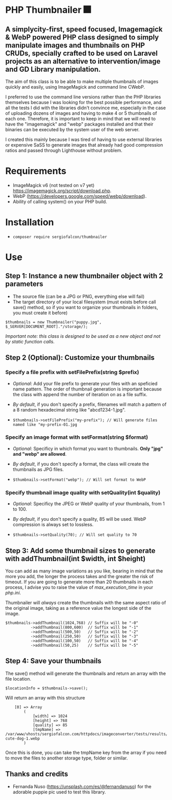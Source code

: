 # PHP Thumbnailer 🎆

## A simplycity-first, speed focused, Imagemagick &amp; WebP powered PHP class designed to simply manipulate images and thumbnails on PHP CRUDs, specially crafted to be used on Laravel projects as an alternative to intervention/image and GD Library manipulation.

The aim of this class is to be able to make multiple thumbnails of images quickly and easily, using ImageMagick and command line CWebP. 

I preferred to use the command line versions rather than the PHP libraries themselves because I was looking for the best possible performance, and all the tests I did with the libraries didn't convince me, especially in the case of uploading dozens of images and having to make 4 or 5 thumbnails of each one. Therefore, it is important to keep in mind that we will need to have the "imagemagick" and "webp" packages installed and that their binaries can be executed by the system user of the web server.

I created this mainly because I was tired of having to use external libraries or expensive SaSS to generate images that already had good compression ratios and passed through Lighthouse without problem.

# Requirements

- ImageMagick v6 (not tested on v7 yet) https://imagemagick.org/script/download.php.
- WebP (https://developers.google.com/speed/webp/download).
- Ability of calling system() on your PHP build.

# Installation

- ```composer require sergiofalcon/thumbnailer```

# Use 

## Step 1: Instance a new thumbnailer object with 2 parameters

- The source file (can be a JPG or PNG, everything else will fail)
- The target directory of your local filesystem (must exists before call save() method, so if you want to organize your thumbnails in folders, you must create it before)

```
$thumbnails = new Thumbnailer("puppy.jpg", $_SERVER[DOCUMENT_ROOT]."/storage/);
```

_Important note: this class is designed to be used as a new object and not by static function calls._

## Step 2 (Optional): Customize your thumbnails

### Specify a file prefix with setFilePrefix(string $prefix)

- _Optional_: Add your file prefix to generate your files with an speficied name pattern. The order of thumbnail generation is important because the class with append the number of iteration on as a file suffix.

- _By default_, if you don't specify a prefix, filenames will match a pattern of a 8 random hexadecimal string like "abcd1234-1.jpg".

- ```$thumbnails->setFilePrefix("my-prefix"); // Will generate files named like "my-prefix-01.jpg```

### Specify an image format with setFormat(string $format)

- _Optional_: Specificy in which format you want to thumbnails. **Only "jpg" and "webp" are allowed**.

- _By default_, if you don't specify a format, the class will create the thumbnails as JPG files.

- ```$thumbnails->setFormat("webp"); // Will set format to WebP```

### Specify thumbnail image quality with setQuality(int $quality)

- _Optional_: Specificy the JPEG or WebP quality of your thumbnails, from 1 to 100. 

- _By default_, if you don't specify a quality, 85 will be used. WebP compression is always set to lossless.

- ```$thumbnails->setQuality(70); // Will set quality to 70```

## Step 3: Add some thumbnail sizes to generate with addThumbnail(int $width, int $height)

You can add as many image variations as you like, bearing in mind that the more you add, the longer the process takes and the greater the risk of timeout. If you are going to generate more than 20 thumbnails in each process, I advise you to raise the value of _max_execution_time_ in your _php.ini_.

Thumbnailer will _always_ create the thumbnails with the same aspect ratio of the original image, taking as a reference value the longest side of the image.

```
$thumbnails->addThumbnail(1024,768) // Suffix will be "-0"
           ->addThumbnail(800,600)  // Suffix will be "-1"
           ->addThumbnail(500,50)   // Suffix will be "-2"
           ->addThumbnail(250,50)   // Suffix will be "-3"
           ->addThumbnail(100,50)   // Suffix will be "-4"
           ->addThumbnail(50,25)    // Suffix will be "-5"
```

## Step 4: Save your thumbnails

The save() method will generate the thumbnails and return an array with the file location.

```
$locationInfo = $thumbnails->save();
```

Will return an array with this structure
```
    [0] => Array
        (
            [width] => 1024
            [height] => 768
            [quality] => 85
            [tmpName] => /var/www/vhosts/sergiofalcon.com/httpdocs/imageconverter/tests/results/very-cute-dog-1.webp
        )
```

Once this is done, you can take the tmpName key from the array if you need to move the files to another storage type, folder or similar.

## Thanks and credits

- Fernanda Nuso (https://unsplash.com/es/@fernandanuso) for the adorable puppie pic used to test this library.
